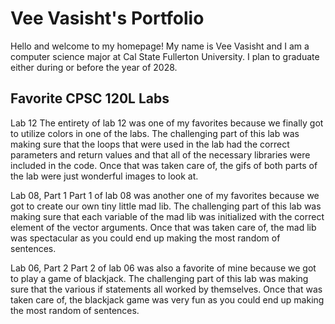 
# Vee Vasisht's Portfolio

Hello and welcome to my homepage! My name is Vee Vasisht and I am a computer science major at Cal State Fullerton University. I plan to graduate either during or before the year of 2028.

## Favorite CPSC 120L Labs

Lab 12
The entirety of lab 12 was one of my favorites because we finally got to utilize colors in one of the labs. The challenging part of this lab was making sure that the loops that were used in the lab had the correct parameters and return values and that all of the necessary libraries were included in the code. Once that was taken care of, the gifs of both parts of the lab were just wonderful images to look at.

Lab 08, Part 1
Part 1 of lab 08 was another one of my favorites because we got to create our own tiny little mad lib. The challenging part of this lab was making sure that each variable of the mad lib was initialized with the correct element of the vector arguments. Once that was taken care of, the mad lib was spectacular as you could end up making the most random of sentences.

Lab 06, Part 2
Part 2 of lab 06 was also a favorite of mine because we got to play a game of blackjack. The challenging part of this lab was making sure that the various if statements all worked by themselves. Once that was taken care of, the blackjack game was very fun as you could end up making the most random of sentences.

